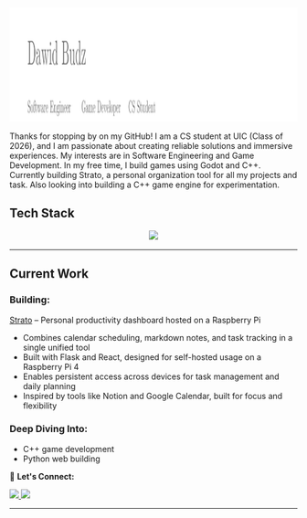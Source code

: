 <p align="center">
  <img src="./header-1.svg?v=2" width="800" height="200" alt="header">
</p>

Thanks for stopping by on my GitHub! I am a CS student at UIC (Class of 2026), and I am passionate about creating reliable solutions and immersive experiences. My interests are in Software Engineering and Game Development. In my free time, I build games using Godot and C++. Currently building Strato, a personal organization tool for all my projects and task. Also looking into building a C++ game engine for experimentation. 

## Tech Stack  
<p align="center">
  <img src="https://skillicons.dev/icons?i=cpp,c,python,java,unity,unreal,godot,linux,git,github,docker" />
</p>

---

## **Current Work**

### **Building:**

[Strato](https://github.com/budzskl/strato) – Personal productivity dashboard hosted on a Raspberry Pi  
- Combines calendar scheduling, markdown notes, and task tracking in a single unified tool  
- Built with Flask and React, designed for self-hosted usage on a Raspberry Pi 4  
- Enables persistent access across devices for task management and daily planning  
- Inspired by tools like Notion and Google Calendar, built for focus and flexibility


### **Deep Diving Into:**
- C++ game development
- Python web building

🤝 **Let's Connect:**

<a href="https://www.linkedin.com/in/dawid-budz/" target="_blank">
  <img src="https://img.shields.io/badge/LinkedIn-0077B5?style=for-the-badge&logo=linkedin&logoColor=white" />
</a>
<a href="mailto:dawidbudz01@gmail.com">
  <img src="https://img.shields.io/badge/Email-D14836?style=for-the-badge&logo=gmail&logoColor=white" />
</a>

---
